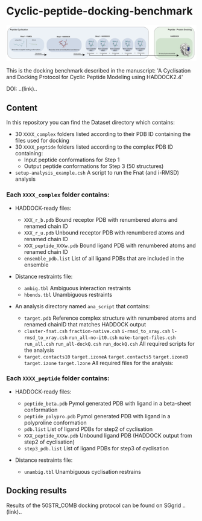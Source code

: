 

# Cyclic-peptide-docking-benchmark

![This is an image](https://github.com/haddocking/cyclic-peptides/blob/main/cyclic_peptide_banner.png)

This is the docking benchmark described in the manuscript:
'A Cyclisation and Docking Protocol for Cyclic Peptide Modeling using HADDOCK2.4'

DOI: ..(link)..

## Content 
In this repository you can find the Dataset directory which contains:

* 30 `XXXX_complex` folders listed according to their PDB ID containing the files used for docking
* 30 `XXXX_peptide` folders listed according to the complex PDB ID containing:
	* Input peptide conformations for Step 1
	* Output peptide conformations for Step 3 (50 structures)
* `setup-analysis_example.csh` A script to run the Fnat (and i-RMSD) analysis 

### Each `XXXX_complex` folder contains: 

* HADDOCK-ready files:
	* `XXX_r_b.pdb` Bound receptor PDB with renumbered atoms and renamed chain ID
	* `XXX_r_u.pdb` Unbound receptor PDB with renumbered atoms and renamed chain ID
	* `XXX_peptide_XXXw.pdb` Bound ligand PDB with renumbered atoms and renamed chain ID
	* `ensemble_pdb.list` List of all ligand PDBs that are included in the ensemble
		
* Distance restraints file:
	* `ambig.tbl` Ambiguous interaction restraints
	* `hbonds.tbl` Unambiguous restraints

* An analysis directory named `ana_script` that contains:
	* `target.pdb` Reference complex structure with renumbered atoms and renamed chainID that matches HADDOCK output
	* `cluster-fnat.csh` `fraction-native.csh` `i-rmsd_to_xray.csh` `l-rmsd_to_xray.csh` `run_all-no-it0.csh` `make-target-files.csh` `run_all.csh` `run_all-dockQ.csh` `run_dockQ.csh` All required scripts for the analysis
	* `target.contacts10` `target.izoneA` `target.contacts5` `target.izoneB` `target.izone` `target.lzone` All required files for the analysis: 

### Each `XXXX_peptide` folder contains:

* HADDOCK-ready files:
	* `peptide_beta.pdb` Pymol generated PDB with ligand in a beta-sheet conformation
	* `peptide_polypro.pdb` Pymol generated PDB with ligand in a polyproline conformation
	* `pdb.list` List of ligand PDBs for step2 of cyclisation
	* `XXX_peptide_XXXw.pdb` Unbound ligand PDB (HADDOCK output from step2 of cyclisation)
	* `step3_pdb.list` List of ligand PDBs for step3 of cyclisation

*  Distance restraints file:
	* `unambig.tbl` Unambiguous cyclisation restrains

## Docking results 
Results of the 50STR_COMB docking protocol can be found on SGgrid ..(link)..
